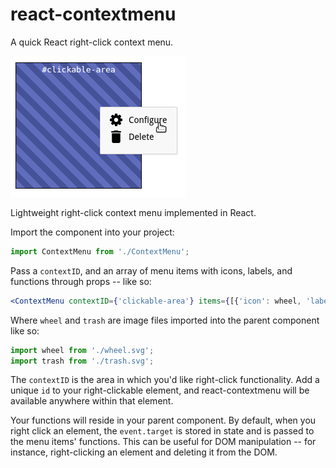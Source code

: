 # react-contextmenu
A quick React right-click context menu.

![example right-click menu](react-contextmenu.png?raw=true "example right-click menu")


Lightweight right-click context menu implemented in React.

Import the component into your project:

```javascript
import ContextMenu from './ContextMenu';
```

Pass a ```contextID```, and an array of menu items with icons, labels, and functions through props -- like so:

```jsx
<ContextMenu contextID={'clickable-area'} items={[{'icon': wheel, 'label': 'Configure', 'function': this.configHandler}, {'icon': trash, 'label': 'Delete', 'function': this.deleteHandler}]} />
```

Where ```wheel``` and ```trash``` are image files imported into the parent component like so:

```javascript
import wheel from './wheel.svg';
import trash from './trash.svg';
```

The ```contextID``` is the area in which you'd like right-click functionality. Add a unique ```id``` to your right-clickable element, and react-contextmenu will be available anywhere within that element.

Your functions will reside in your parent component. By default, when you right click an element, the ```event.target``` is stored in state and is passed to the menu items' functions. This can be useful for DOM manipulation -- for instance, right-clicking an element and deleting it from the DOM.


